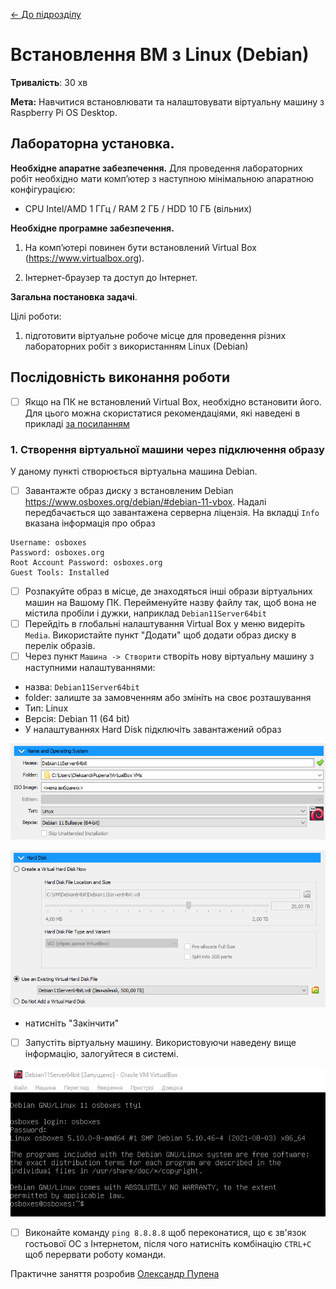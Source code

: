 [<- До підрозділу](README.md)

# Встановлення ВМ з Linux (Debian)

**Тривалість**: 30 хв 

**Мета:** Навчитися встановлювати та налаштовувати віртуальну машину з Raspberry Pi OS Desktop.

## Лабораторна установка.

**Необхідне апаратне забезпечення.** Для проведення лабораторних робіт необхідно мати комп’ютер з наступною мінімальною апаратною конфігурацією:

- CPU Intel/AMD 1 ГГц / RAM 2 ГБ / HDD 10 ГБ (вільних)  

**Необхідне програмне забезпечення.** 

1. На комп’ютері повинен бути встановлений Virtual Box (https://www.virtualbox.org).

2) Інтернет-браузер та доступ до Інтернет. 

**Загальна постановка задачі**. 

Цілі роботи: 

1) підготовити віртуальне робоче місце для проведення різних лабораторних робіт з використанням Linux (Debian) 

## Послідовність виконання роботи

- [ ] Якщо на ПК не встановлений Virtual Box, необхідно встановити його. Для цього можна скористатися рекомендаціями, які наведені в прикладі [за посиланням](lab.md)


### 1. Створення віртуальної машини через підключення образу

У даному пункті створюється віртуальна машина Debian.  

- [ ] Завантажте образ диску з встановленим Debian https://www.osboxes.org/debian/#debian-11-vbox. Надалі передбачається що завантажена серверна ліцензія. На вкладці `Info` вказана інформація про образ


```
Username: osboxes
Password: osboxes.org
Root Account Password: osboxes.org
Guest Tools: Installed
```

- [ ] Розпакуйте образ в місце, де знаходяться інші образи віртуальних машин на Вашому ПК. Перейменуйте назву файлу так, щоб вона не містила пробіли і дужки, наприклад `Debian11Server64bit` 
- [ ] Перейдіть в глобальні налаштування Virtual Box у меню видеріть `Media`. Використайте пункт "Додати" щоб додати образ диску в перелік образів.
- [ ] Через пункт `Машина -> Створити` створіть нову віртуальну машину з наступними налаштуваннями:
- назва: `Debian11Server64bit`
- folder: залиште за замовченням або змініть на своє розташування
- Тип: Linux
- Версія: Debian 11 (64 bit)
- У налаштуваннях Hard Disk підключіть завантажений образ 

![image-20231227090506540](media/image-20231227090506540.png)

![image-20231227091045300](media/image-20231227091045300.png)

- натисніть "Закінчити" 

- [ ] Запустіть віртуальну машину. Використовуючи наведену вище інформацію, залогуйтеся в системі.

![image-20231227091753882](media/image-20231227091753882.png)

- [ ] Виконайте команду `ping 8.8.8.8` щоб переконатися, що є зв'язок гостьової ОС з Інтернетом, після чого натисніть комбінацію `CTRL+C` щоб перервати роботу команди. 

Практичне заняття розробив [Олександр Пупена](https://github.com/pupenasan) 
